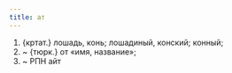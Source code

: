 ```yaml
---
title: ат
---
```


1. {кртат.} лошадь, конь; лошадиный, конский; конный;
2. ~ {тюрк.} от «имя, название»;
3. ~ РПН айт
